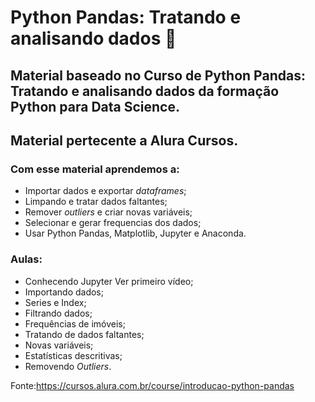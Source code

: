 # Python Pandas: Tratando e analisando dados 🐍


## Material baseado no Curso de Python Pandas: Tratando e analisando dados da formação Python para Data Science. 

## Material pertecente a Alura Cursos.

### **Com esse material aprendemos a:**
* Importar dados e exportar *dataframes*;
* Limpando e tratar dados faltantes;
* Remover *outliers* e criar novas variáveis;
* Selecionar e gerar frequencias dos dados;
* Usar Python Pandas, Matplotlib, Jupyter e Anaconda.


### **Aulas:**
* Conhecendo Jupyter Ver primeiro vídeo;
* Importando dados;
* Series e Index;
* Filtrando dados;
* Frequências de imóveis;
* Tratando de dados faltantes;
* Novas variáveis;
* Estatísticas descritivas;
* Removendo *Outliers*.

Fonte:https://cursos.alura.com.br/course/introducao-python-pandas
